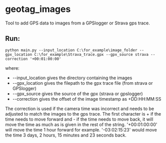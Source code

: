 # geotag_images
Tool to add GPS data to images from a GPSlogger or Strava gps trace.

## Run:
`python main.py --input_location C:\for_example\image_folder --gpx_location C:\for_example\Strava_trace.gpx --gpx_source strava --correction '+00:01:00:00'`

where:
- --input_location gives the directory containing the images
- --gpx_location gives the filepath to the gpx trace file (from strava or GPSlogger)
- --gpx_source gives the source of the gpx (strava or gpslogger)
- --correction gives the offset of the image timestamp as +DD:HH:MM:SS

The correction is used if the camera time was incorrect and needs to be adjusted to match the images to the gps trace. 
The first character is + if the time needs to move forward and - if the time needs to move back, it will move the time as much as is 
given in the rest of the string. '+00:01:00:00' will move the time 1 hour forward for example.
'-03:02:15:23' would move the time 3 days, 2 hours, 15 minutes and 23 seconds back.
